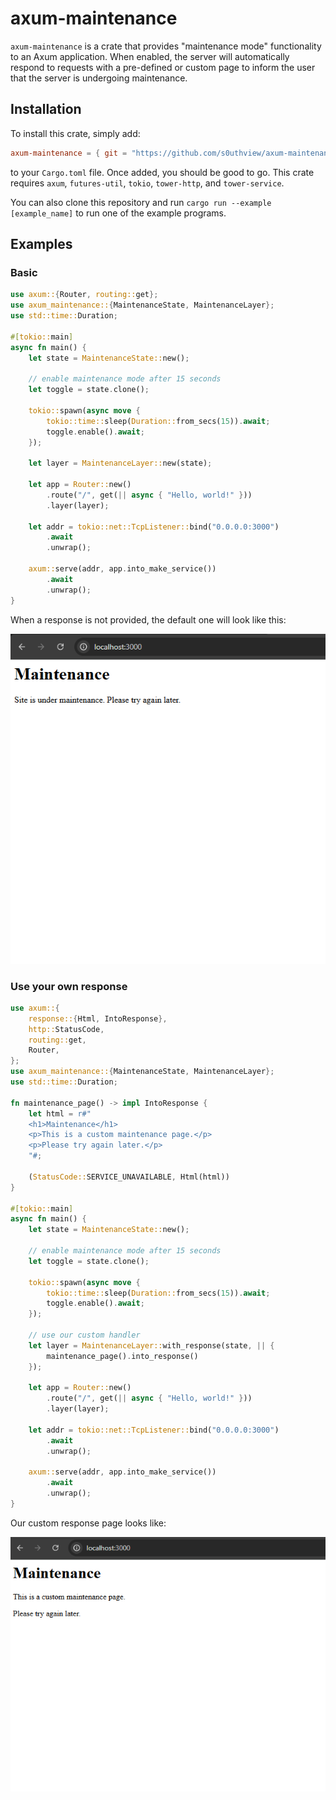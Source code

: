 # axum-maintenance
`axum-maintenance` is a crate that provides "maintenance mode" functionality to an Axum application. When enabled, the server will automatically respond to requests with a pre-defined or custom page to inform the user that the server is undergoing maintenance.
## Installation
To install this crate, simply add:
```toml
axum-maintenance = { git = "https://github.com/s0uthview/axum-maintenance.git" }
```
to your `Cargo.toml` file. Once added, you should be good to go. This crate requires `axum`, `futures-util`, `tokio`, `tower-http`, and `tower-service`.

You can also clone this repository and run `cargo run --example [example_name]` to run one of the example programs.
## Examples
### Basic
```rust
use axum::{Router, routing::get};
use axum_maintenance::{MaintenanceState, MaintenanceLayer};
use std::time::Duration;

#[tokio::main]
async fn main() {
    let state = MaintenanceState::new();

    // enable maintenance mode after 15 seconds
    let toggle = state.clone();

    tokio::spawn(async move {
        tokio::time::sleep(Duration::from_secs(15)).await;
        toggle.enable().await;
    });

    let layer = MaintenanceLayer::new(state);

    let app = Router::new()
        .route("/", get(|| async { "Hello, world!" }))
        .layer(layer);

    let addr = tokio::net::TcpListener::bind("0.0.0.0:3000")
        .await
        .unwrap();

    axum::serve(addr, app.into_make_service())
        .await
        .unwrap();
}
```
When a response is not provided, the default one will look like this:

![A web page stating "Site is under maintenance. Please try again later."](/assets/example1.png "Example Site 1")
### Use your own response
```rust
use axum::{
    response::{Html, IntoResponse},
    http::StatusCode,
    routing::get,
    Router,
};
use axum_maintenance::{MaintenanceState, MaintenanceLayer};
use std::time::Duration;

fn maintenance_page() -> impl IntoResponse {
    let html = r#"
    <h1>Maintenance</h1>
    <p>This is a custom maintenance page.</p>
    <p>Please try again later.</p>
    "#;

    (StatusCode::SERVICE_UNAVAILABLE, Html(html))
}

#[tokio::main]
async fn main() {
    let state = MaintenanceState::new();

    // enable maintenance mode after 15 seconds
    let toggle = state.clone();

    tokio::spawn(async move {
        tokio::time::sleep(Duration::from_secs(15)).await;
        toggle.enable().await;
    });

    // use our custom handler
    let layer = MaintenanceLayer::with_response(state, || {
        maintenance_page().into_response()
    });

    let app = Router::new()
        .route("/", get(|| async { "Hello, world!" }))
        .layer(layer);

    let addr = tokio::net::TcpListener::bind("0.0.0.0:3000")
        .await
        .unwrap();

    axum::serve(addr, app.into_make_service())
        .await
        .unwrap();
}
```
Our custom response page looks like:

![A web page stating "This is a custom maintenance page. Please try again later.](/assets/example2.png "Example Site 2")